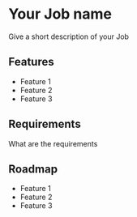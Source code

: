 # Your Job name

Give a short description of your Job

## Features

- Feature 1
- Feature 2
- Feature 3

## Requirements

What are the requirements

## Roadmap

- Feature 1
- Feature 2
- Feature 3
